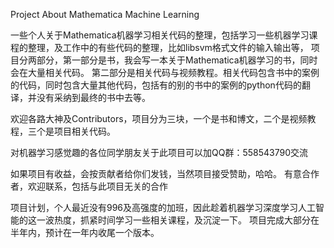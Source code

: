 Project About Mathematica Machine Learning

一些个人关于Mathematica机器学习相关代码的整理，包括学习一些机器学习课程的整理，及工作中的有些代码的整理，比如libsvm格式文件的输入输出等，
项目分两部分，第一部分是书，我会写一本关于Mathematica机器学习的书，同时会在大量相关代码。
第二部分是相关代码与视频教程。相关代码包含书中的案例的代码，同时包含大量其他代码，包括有的别的书中的案例的python代码的翻译，并没有采纳到最终的书中去等。

欢迎各路大神及Contributors，项目分为三块，一个是书和博文，二个是视频教程，三个是项目相关代码。

对机器学习感觉趣的各位同学朋友关于此项目可以加QQ群：558543790交流

如果项目有收益，会按贡献者给你们发钱，当然项目接受赞助，哈哈。
有意合作者，欢迎联系，包括与此项目无关的合作

项目计划，个人最近没有996及高强度的加班，因此趁着机器学习深度学习人工智能的这一波热度，抓紧时间学习一些相关课程，及沉淀一下。
项目完成大部分在半年内，预计在一年内收尾一个版本。
